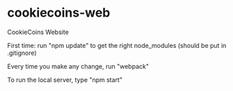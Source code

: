# cookiecoins-web
CookieCoins Website

First time: run "npm update" to get the right node_modules (should be put in .gitignore)

Every time you make any change, run "webpack"

To run the local server, type "npm start"
